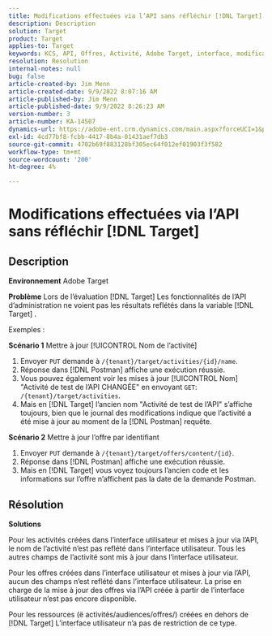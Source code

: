 ```yaml
---
title: Modifications effectuées via l’API sans réfléchir [!DNL Target]
description: Description
solution: Target
product: Target
applies-to: Target
keywords: KCS, API, Offres, Activité, Adobe Target, interface, modifications
resolution: Resolution
internal-notes: null
bug: false
article-created-by: Jim Menn
article-created-date: 9/9/2022 8:07:16 AM
article-published-by: Jim Menn
article-published-date: 9/9/2022 8:26:23 AM
version-number: 3
article-number: KA-14507
dynamics-url: https://adobe-ent.crm.dynamics.com/main.aspx?forceUCI=1&pagetype=entityrecord&etn=knowledgearticle&id=ccc21268-1630-ed11-9db1-0022480866ad
exl-id: 4cd77bf8-fcbb-4417-8b4a-01431aef7db3
source-git-commit: 4702b69f883128bf305ec64f012ef01903f3f582
workflow-type: tm+mt
source-wordcount: '200'
ht-degree: 4%

---
```


# Modifications effectuées via l’API sans réfléchir [!DNL Target]

## Description


<b>Environnement</b>
Adobe Target

<b>Problème</b>
Lors de l’évaluation [!DNL Target] Les fonctionnalités de l’API d’administration ne voient pas les résultats reflétés dans la variable [!DNL Target] .

Exemples :

<b>Scénario 1</b>
Mettre à jour [!UICONTROL Nom de l’activité]

1. Envoyer `PUT` demande à `/{tenant}/target/activities/{id}/name`.
2. Réponse dans [!DNL Postman] affiche une exécution réussie.
3. Vous pouvez également voir les mises à jour [!UICONTROL Nom] &quot;Activité de test de l’API CHANGÉE&quot; en envoyant `GET`: `/{tenant}/target/activities`.
4. Mais en [!DNL Target] l’ancien nom &quot;Activité de test de l’API&quot; s’affiche toujours, bien que le journal des modifications indique que l’activité a été mise à jour au moment de la [!DNL Postman] requête.


<b>Scénario 2</b>
Mettre à jour l’offre par identifiant

1. Envoyer `PUT` demande à `/{tenant}/target/offers/content/{id}`.
2. Réponse dans [!DNL Postman] affiche une exécution réussie.
3. Mais en [!DNL Target] vous voyez toujours l’ancien code et les informations sur l’offre n’affichent pas la date de la demande Postman.







## Résolution


<b>Solutions</b>

Pour les activités créées dans l’interface utilisateur et mises à jour via l’API, le nom de l’activité n’est pas reflété dans l’interface utilisateur. Tous les autres champs de l’activité sont mis à jour dans l’interface utilisateur.

Pour les offres créées dans l’interface utilisateur et mises à jour via l’API, aucun des champs n’est reflété dans l’interface utilisateur. La prise en charge de la mise à jour des offres via l’API créée à partir de l’interface utilisateur n’est pas encore disponible.

Pour les ressources (ё activités/audiences/offres/) créées en dehors de [!DNL Target] L’interface utilisateur n’a pas de restriction de ce type.
